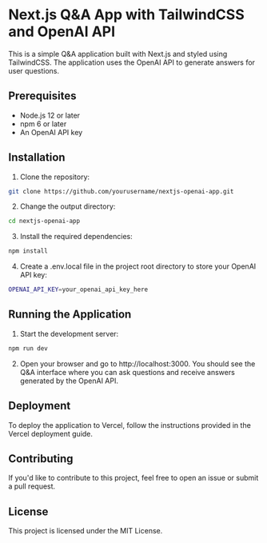 # Next.js Q&A App with TailwindCSS and OpenAI API

This is a simple Q&A application built with Next.js and styled using TailwindCSS. The application uses the OpenAI API to generate answers for user questions.

## Prerequisites

- Node.js 12 or later
- npm 6 or later
- An OpenAI API key

## Installation

1. Clone the repository:

```bash
git clone https://github.com/yourusername/nextjs-openai-app.git
```

2. Change the output directory:

```bash
cd nextjs-openai-app
```

3. Install the required dependencies:

```bash
npm install
```

4. Create a .env.local file in the project root directory to store your OpenAI API key:

```bash
OPENAI_API_KEY=your_openai_api_key_here
```

## Running the Application

1. Start the development server:

```bash
npm run dev
```

2. Open your browser and go to http://localhost:3000. You should see the Q&A interface where you can ask questions and receive answers generated by the OpenAI API.

## Deployment

To deploy the application to Vercel, follow the instructions provided in the Vercel deployment guide.

## Contributing

If you'd like to contribute to this project, feel free to open an issue or submit a pull request.

## License

This project is licensed under the MIT License.
